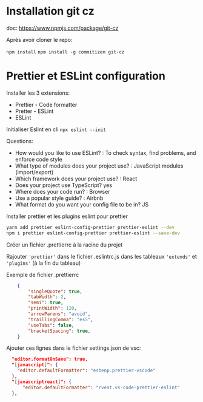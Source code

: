 # Installation git cz

doc: https://www.npmjs.com/package/git-cz

Après avoir cloner le repo:

`npm install`
`npm install -g commitizen git-cz`

# Prettier et ESLint configuration

Installer les 3 extensions:
- Prettier - Code formatter
- Pretter - ESLint
- ESLint

Initialiser Eslint en cli `npx eslint --init`

Questions:
- How would you like to use ESLint? : To check syntax, find problems, and enforce code style
- What type of modules does your project use? : JavaScript modules (import/export)
- Which framework does your project use? : React
- Does your project use TypeScript? yes
- Where does your code run? : Browser
- Use a popular style guide? : Airbnb
- What format do you want your config file to be in? JS

Installer prettier et les plugins eslint pour prettier
```bash
yarn add prettier eslint-config-prettier prettier-eslint --dev
npm i prettier eslint-config-prettier prettier-eslint --save-dev
```

Créer un fichier .prettierrc à la racine du projet

Rajouter `'prettier'` dans le fichier .eslintrc.js dans les tableaux `'extends'` et `'plugins'` (à la fin du tableau)

Exemple de fichier .prettierrc
```json
    {
        "singleQuote": true,
        "tabWidth": 2,
        "semi": true,
        "printWidth": 120,
        "arrowParens": "avoid",
        "traillingComma": "es5",
        "useTabs": false,
        "bracketSpacing": true,
    }
```

Ajouter ces lignes dans le fichier settings.json de vsc:

```json
  "editor.formatOnSave": true,
  "[javascript]": {
    "editor.defaultFormatter": "esbenp.prettier-vscode"
  },
  "[javascriptreact]": {
      "editor.defaultFormatter": "rvest.vs-code-prettier-eslint"
  },
```
